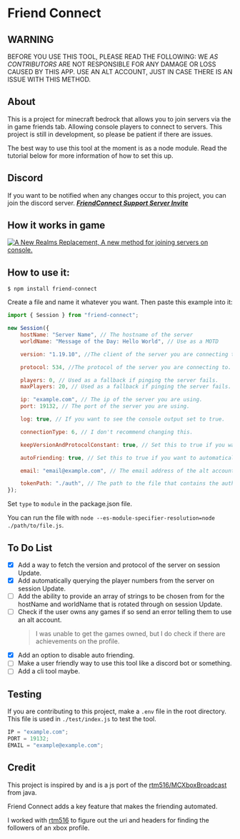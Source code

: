 # Friend Connect

## WARNING

BEFORE YOU USE THIS TOOL, PLEASE READ THE FOLLOWING:
WE _AS CONTRIBUTORS_ ARE NOT RESPONSIBLE FOR ANY DAMAGE OR LOSS CAUSED BY THIS APP.
USE AN ALT ACCOUNT, JUST IN CASE THERE IS AN ISSUE WITH THIS METHOD.

## About

This is a project for minecraft bedrock that allows you to join servers via the in game friends tab. Allowing console players to connect to servers. This project is still in development, so please be patient if there are issues.

The best way to use this tool at the moment is as a node module. Read the tutorial below for more information of how to set this up.

## Discord

If you want to be notified when any changes occur to this project, you can join the discord server.
**_[FriendConnect Support Server Invite](https://discord.gg/NSkPAGpu)_**

## How it works in game

[![A New Realms Replacement, A new method for joining servers on console.](https://res.cloudinary.com/marcomontalbano/image/upload/v1657258514/video_to_markdown/images/youtube--77qXotN9jGo-c05b58ac6eb4c4700831b2b3070cd403.jpg)](https://youtu.be/77qXotN9jGo "A New Realms Replacement, A new method for joining servers on console.")

## How to use it:

```tty
$ npm install friend-connect
```

Create a file and name it whatever you want.
Then paste this example into it:

```js
import { Session } from "friend-connect";

new Session({
	hostName: "Server Name", // The hostname of the server
	worldName: "Message of the Day: Hello World", // Use as a MOTD

	version: "1.19.10", //The client of the server you are connecting to.

	protocol: 534, //The protocol of the server you are connecting to.

	players: 0, // Used as a fallback if pinging the server fails.
	maxPlayers: 20, // Used as a fallback if pinging the server fails.

	ip: "example.com", // The ip of the server you are using.
	port: 19132, // The port of the server you are using.

	log: true, // If you want to see the console output set to true.

	connectionType: 6, // I don't recommend changing this.

	keepVersionAndProtocolConstant: true, // Set this to true if you want to set a constant protocol version. Otherwise it will ping the server to get the protocol version and use the one above if the server has an error on ping.

	autoFriending: true, // Set this to true if you want to automatically add people who follow you.

	email: "email@example.com", // The email address of the alt account you are using.

	tokenPath: "./auth", // The path to the file that contains the authentication tokens.
});
```

Set `type` to `module` in the package.json file.

You can run the file with `node --es-module-specifier-resolution=node ./path/to/file.js`.

## To Do List

-   [x] Add a way to fetch the version and protocol of the server on session Update.
-   [x] Add automatically querying the player numbers from the server on session Update.
-   [ ] Add the ability to provide an array of strings to be chosen from for the hostName and worldName that is rotated through on session Update.
-   [ ] Check if the user owns any games if so send an error telling them to use an alt account.
    > I was unable to get the games owned, but I do check if there are achievements on the profile.
-   [x] Add an option to disable auto friending.
-   [ ] Make a user friendly way to use this tool like a discord bot or something.
-   [ ] Add a cli tool maybe.

## Testing

If you are contributing to this project, make a `.env` file in the root directory.
This file is used in `./test/index.js` to test the tool.

```js
IP = "example.com";
PORT = 19132;
EMAIL = "example@example.com";
```

## Credit

This project is inspired by and is a js port of the [rtm516/MCXboxBroadcast](https://github.com/rtm516/MCXboxBroadcast) from java.

Friend Connect adds a key feature that makes the friending automated.

I worked with [rtm516](https://github.com/rtm516) to figure out the uri and headers for finding the followers of an xbox profile.
